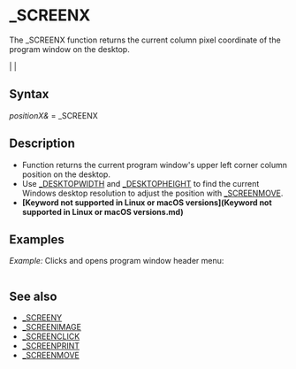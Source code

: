 # _SCREENX

The _SCREENX function returns the current column pixel coordinate of the program window on the desktop.

  

|  |

## Syntax

*positionX&* = _SCREENX
  

## Description

* Function returns the current program window's upper left corner column position on the desktop.
* Use [_DESKTOPWIDTH](_DESKTOPWIDTH.md) and [_DESKTOPHEIGHT](_DESKTOPHEIGHT.md) to find the current Windows desktop resolution to adjust the position with [_SCREENMOVE](_SCREENMOVE.md).
* **[Keyword not supported in Linux or macOS versions](Keyword not supported in Linux or macOS versions.md)**

  

## Examples

*Example:* Clicks and opens program window header menu:

``` [_SCREENMOVE](_SCREENMOVE.md) [_MIDDLE](_MIDDLE.md) [_SCREENCLICK](_SCREENCLICK.md) _SCREENX + 10, [_SCREENY](_SCREENY.md) + 10 [PRINT](PRINT.md) "Hello window!"  
```

  

## See also

* [_SCREENY](_SCREENY.md)
* [_SCREENIMAGE](_SCREENIMAGE.md)
* [_SCREENCLICK](_SCREENCLICK.md)
* [_SCREENPRINT](_SCREENPRINT.md)
* [_SCREENMOVE](_SCREENMOVE.md)

  
